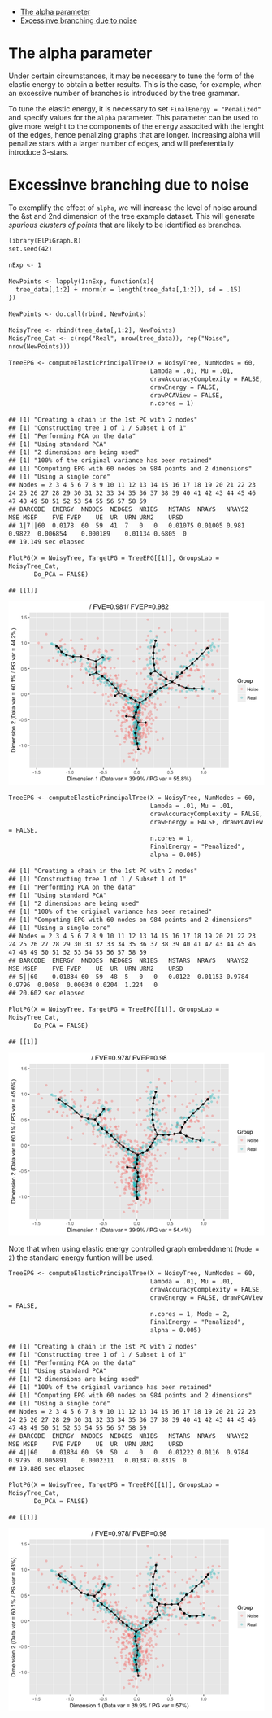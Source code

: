 -   [The alpha parameter](#the-alpha-parameter)
-   [Excessinve branching due to
    noise](#excessinve-branching-due-to-noise)

The alpha parameter
===================

Under certain circumstances, it may be necessary to tune the form of the
elastic energy to obtain a better results. This is the case, for
example, when an excessive number of branches is introduced by the tree
grammar.

To tune the elastic energy, it is necessary to set
`FinalEnergy = "Penalized"` and specify values for the `alpha`
parameter. This parameter can be used to give more weight to the
components of the energy associted with the lenght of the edges, hence
penalizing graphs that are longer. Increasing alpha will penalize stars
with a larger number of edges, and will preferentially introduce
3-stars.

Excessinve branching due to noise
=================================

To exemplify the effect of `alpha`, we will increase the level of noise
around the &st and 2nd dimension of the tree example dataset. This will
generate *spurious clusters of points* that are likely to be identified
as branches.

    library(ElPiGraph.R)
    set.seed(42)

    nExp <- 1

    NewPoints <- lapply(1:nExp, function(x){
      tree_data[,1:2] + rnorm(n = length(tree_data[,1:2]), sd = .15)
    })

    NewPoints <- do.call(rbind, NewPoints)

    NoisyTree <- rbind(tree_data[,1:2], NewPoints)
    NoisyTree_Cat <- c(rep("Real", nrow(tree_data)), rep("Noise", nrow(NewPoints)))

    TreeEPG <- computeElasticPrincipalTree(X = NoisyTree, NumNodes = 60,
                                           Lambda = .01, Mu = .01,
                                           drawAccuracyComplexity = FALSE,
                                           drawEnergy = FALSE,
                                           drawPCAView = FALSE,
                                           n.cores = 1)

    ## [1] "Creating a chain in the 1st PC with 2 nodes"
    ## [1] "Constructing tree 1 of 1 / Subset 1 of 1"
    ## [1] "Performing PCA on the data"
    ## [1] "Using standard PCA"
    ## [1] "2 dimensions are being used"
    ## [1] "100% of the original variance has been retained"
    ## [1] "Computing EPG with 60 nodes on 984 points and 2 dimensions"
    ## [1] "Using a single core"
    ## Nodes = 2 3 4 5 6 7 8 9 10 11 12 13 14 15 16 17 18 19 20 21 22 23 24 25 26 27 28 29 30 31 32 33 34 35 36 37 38 39 40 41 42 43 44 45 46 47 48 49 50 51 52 53 54 55 56 57 58 59 
    ## BARCODE  ENERGY  NNODES  NEDGES  NRIBS   NSTARS  NRAYS   NRAYS2  MSE MSEP    FVE FVEP    UE  UR  URN URN2    URSD
    ## 1|7||60  0.0178  60  59  41  7   0   0   0.01075 0.01005 0.981   0.9822  0.006854    0.000189    0.01134 0.6805  0
    ## 19.149 sec elapsed

    PlotPG(X = NoisyTree, TargetPG = TreeEPG[[1]], GroupsLab = NoisyTree_Cat,
           Do_PCA = FALSE)

    ## [[1]]

![](energy_files/figure-markdown_strict/unnamed-chunk-2-1.png)

    TreeEPG <- computeElasticPrincipalTree(X = NoisyTree, NumNodes = 60,
                                           Lambda = .01, Mu = .01,
                                           drawAccuracyComplexity = FALSE,
                                           drawEnergy = FALSE, drawPCAView = FALSE,
                                           n.cores = 1,
                                           FinalEnergy = "Penalized",
                                           alpha = 0.005)

    ## [1] "Creating a chain in the 1st PC with 2 nodes"
    ## [1] "Constructing tree 1 of 1 / Subset 1 of 1"
    ## [1] "Performing PCA on the data"
    ## [1] "Using standard PCA"
    ## [1] "2 dimensions are being used"
    ## [1] "100% of the original variance has been retained"
    ## [1] "Computing EPG with 60 nodes on 984 points and 2 dimensions"
    ## [1] "Using a single core"
    ## Nodes = 2 3 4 5 6 7 8 9 10 11 12 13 14 15 16 17 18 19 20 21 22 23 24 25 26 27 28 29 30 31 32 33 34 35 36 37 38 39 40 41 42 43 44 45 46 47 48 49 50 51 52 53 54 55 56 57 58 59 
    ## BARCODE  ENERGY  NNODES  NEDGES  NRIBS   NSTARS  NRAYS   NRAYS2  MSE MSEP    FVE FVEP    UE  UR  URN URN2    URSD
    ## 5||60    0.01834 60  59  48  5   0   0   0.0122  0.01153 0.9784  0.9796  0.0058  0.00034 0.0204  1.224   0
    ## 20.602 sec elapsed

    PlotPG(X = NoisyTree, TargetPG = TreeEPG[[1]], GroupsLab = NoisyTree_Cat,
           Do_PCA = FALSE)

    ## [[1]]

![](energy_files/figure-markdown_strict/unnamed-chunk-3-1.png)

Note that when using elastic energy controlled graph embeddment
(`Mode = 2`) the standard energy funtion will be used.

    TreeEPG <- computeElasticPrincipalTree(X = NoisyTree, NumNodes = 60,
                                           Lambda = .01, Mu = .01,
                                           drawAccuracyComplexity = FALSE,
                                           drawEnergy = FALSE, drawPCAView = FALSE,
                                           n.cores = 1, Mode = 2,
                                           FinalEnergy = "Penalized",
                                           alpha = 0.005)

    ## [1] "Creating a chain in the 1st PC with 2 nodes"
    ## [1] "Constructing tree 1 of 1 / Subset 1 of 1"
    ## [1] "Performing PCA on the data"
    ## [1] "Using standard PCA"
    ## [1] "2 dimensions are being used"
    ## [1] "100% of the original variance has been retained"
    ## [1] "Computing EPG with 60 nodes on 984 points and 2 dimensions"
    ## [1] "Using a single core"
    ## Nodes = 2 3 4 5 6 7 8 9 10 11 12 13 14 15 16 17 18 19 20 21 22 23 24 25 26 27 28 29 30 31 32 33 34 35 36 37 38 39 40 41 42 43 44 45 46 47 48 49 50 51 52 53 54 55 56 57 58 59 
    ## BARCODE  ENERGY  NNODES  NEDGES  NRIBS   NSTARS  NRAYS   NRAYS2  MSE MSEP    FVE FVEP    UE  UR  URN URN2    URSD
    ## 4||60    0.01834 60  59  50  4   0   0   0.01222 0.0116  0.9784  0.9795  0.005891    0.0002311   0.01387 0.8319  0
    ## 19.886 sec elapsed

    PlotPG(X = NoisyTree, TargetPG = TreeEPG[[1]], GroupsLab = NoisyTree_Cat,
           Do_PCA = FALSE)

    ## [[1]]

![](energy_files/figure-markdown_strict/unnamed-chunk-4-1.png)
